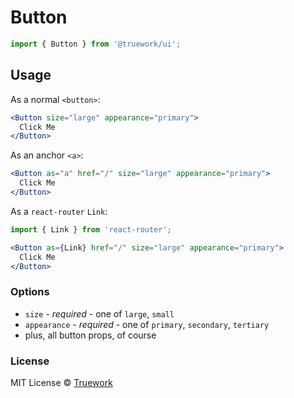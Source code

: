 # Button

```js
import { Button } from '@truework/ui';
```

## Usage

As a normal `<button>`:

```jsx
<Button size="large" appearance="primary">
  Click Me
</Button>
```

As an anchor `<a>`:

```jsx
<Button as="a" href="/" size="large" appearance="primary">
  Click Me
</Button>
```

As a `react-router` `Link`:

```jsx
import { Link } from 'react-router';

<Button as={Link} href="/" size="large" appearance="primary">
  Click Me
</Button>
```

### Options

- `size` - *required* - one of `large`, `small`
- `appearance` - *required* - one of `primary`, `secondary`, `tertiary`
- plus, all button props, of course

### License

MIT License © [Truework](https://truework.com)
